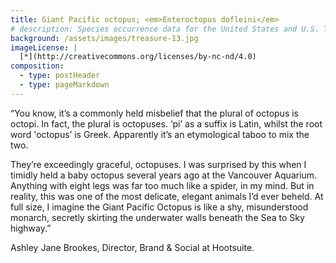 ```yaml
---
title: Giant Pacific octopus; <em>Enteroctopus dofleini</em>
# description: Species occurrence data for the United States and U.S. Territories.
background: /assets/images/treasure-13.jpg
imageLicense: |
  [*](http://creativecommons.org/licenses/by-nc-nd/4.0)
composition:
  - type: postHeader
  - type: pageMarkdown
---
```


“You know, it’s a commonly held misbelief that the plural of octopus is octopi. In fact, the plural is octopuses. ‘pi’ as a suffix is Latin, whilst the root word 'octopus’ is Greek. Apparently it’s an etymological taboo to mix the two.

They’re exceedingly graceful, octopuses. I was surprised by this when I timidly held a baby octopus several years ago at the Vancouver Aquarium. Anything with eight legs was far too much like a spider, in my mind. But in reality, this was one of the most delicate, elegant animals I’d ever beheld. At full size, I imagine the Giant Pacific Octopus is like a shy, misunderstood monarch, secretly skirting the underwater walls beneath the Sea to Sky highway.”

Ashley Jane Brookes, Director, Brand & Social at Hootsuite.